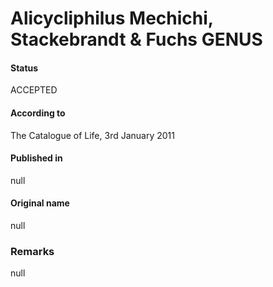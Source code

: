 Alicycliphilus Mechichi, Stackebrandt & Fuchs GENUS
=======

#### Status
ACCEPTED

#### According to
The Catalogue of Life, 3rd January 2011

#### Published in
null

#### Original name
null

### Remarks
null